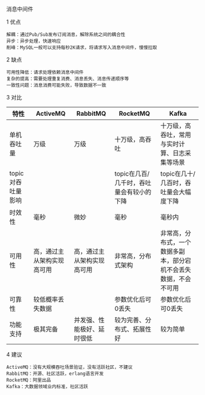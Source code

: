 消息中间件

1 优点

	解耦：通过Pub/Sub发布订阅消息，解除系统之间的耦合性
	异步：异步处理，快速响应
	削峰：MySQL一般可以支持每秒2K请求，将请求写入消息中间件，慢慢拉取

2 缺点

	可用性降低：请求处理依赖消息中间件
	复杂的提高：需要处理重复消费、消息丢失、消息传递顺序等
	一致性问题：消息消费可能失败，导致数据不一致

3 对比

|特性|ActiveMQ|RabbitMQ|RocketMQ|Kafka|
|---|---|---|---|---|
|单机吞吐量|万级|万级|十万级，高吞吐|十万级，高吞吐，常用与实时计算、日志采集等场景|
|topic对吞吐量影响|||topic在几百/几千时，吞吐量会有较小的下降|topic在几十/几百时，吞吐量会大幅度下降|
|时效性|毫秒|微妙|毫秒|毫秒内|
|可用性|高，通过主从架构实现高可用|高，通过主从架构实现高可用|非常高，分布式架构|非常高，分布式，一个数据多副本，部分宕机不会丢失数据，不会不可用|
|可靠性|较低概率丢失数据||参数优化后可0丢失|参数优化后可0丢失|
|功能支持|极其完备|并发强、性能极好、延时很低|较为完善、分布式、拓展性好|较为简单|

4 建议

	ActiveMQ：没有大规模吞吐场景验证，没有活跃社区，不建议
	RabbitMQ：开源、社区活跃，erlang语言开发
	RocketMQ：阿里出品
	Kafka：大数据领域业内标准，社区活跃















